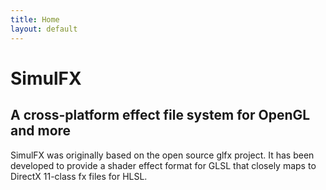 ```yaml
---
title: Home
layout: default
---
```


SimulFX
================

A cross-platform effect file system for OpenGL and more
--------------

SimulFX was originally based on the open source glfx project. It has been developed to provide a shader effect format for GLSL that closely maps to DirectX 11-class fx files for HLSL.